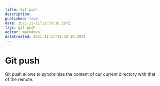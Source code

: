 ```yaml
---
title: Git push
description: 
published: true
date: 2021-11-21T11:30:10.297Z
tags: git push
editor: markdown
dateCreated: 2021-11-21T11:30:10.297Z
---
```


# Git push
Git push allows to synchrinize the content of our current directory with that of the remote.